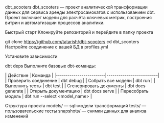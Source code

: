 dbt_scooters
dbt_scooters — проект аналитической трансформации данных для сервиса аренды электросамокатов с использованием dbt. Проект включает модели для расчёта ключевых метрик, построения витрин и автоматизации процессов аналитики.

Быстрый старт
Клонируйте репозиторий и перейдите в папку проекта

git clone https://github.com/tatarish/dbt-scooters
cd dbt_scooters
Настройте соединение с вашей БД в profiles.yml

Установите зависимости

dbt deps
Выполните базовые dbt-команды:

| Действие | Команда | |-------------------------|--------------------------| | Проверить соединение | dbt debug | | Собрать все модели | dbt run | | Выполнить тесты | dbt test | | Сгенерировать документы | dbt docs generate | | Открыть документацию | dbt docs serve | | Пересобрать модель | dbt run --select <model_name> |

Структура проекта
models/ — sql-модели трансформаций
tests/ — пользовательские тесты
snapshots/ — снимки данных для анализа изменений